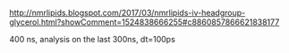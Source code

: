 http://nmrlipids.blogspot.com/2017/03/nmrlipids-iv-headgroup-glycerol.html?showComment=1524838666255#c8860857866621838177

400 ns, analysis on the last 300ns, dt=100ps

